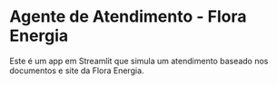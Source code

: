 # Agente de Atendimento - Flora Energia
Este é um app em Streamlit que simula um atendimento baseado nos documentos e site da Flora Energia.